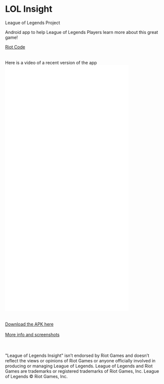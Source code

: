 # LOL Insight
League of Legends Project

Android app to help League of Legends Players learn more about this great game!

<a href="baribarton.github.io/info.html">Riot Code</a>
<br>
<br>
<br>
Here is a video of a recent version of the app 
<br>
<embed src="video-1493801623.mp4" autostart="0" height="800" width="400" />
<br>
<br>
<br>
<a href="baribarton.github.io/LOL%20Project-release.apk"> Download the APK here</a>
<br>
<br>
<a href="baribarton.github.io/LOL%20Insight.docx"> More info and screenshots</a>
<br>
<br>
<br>
<br>
"League of Legends Insight" isn’t endorsed by Riot Games and doesn’t reflect the views or opinions of Riot Games or anyone officially involved in producing or managing League of Legends. League of Legends and Riot Games are trademarks or registered trademarks of Riot Games, Inc. League of Legends © Riot Games, Inc.
